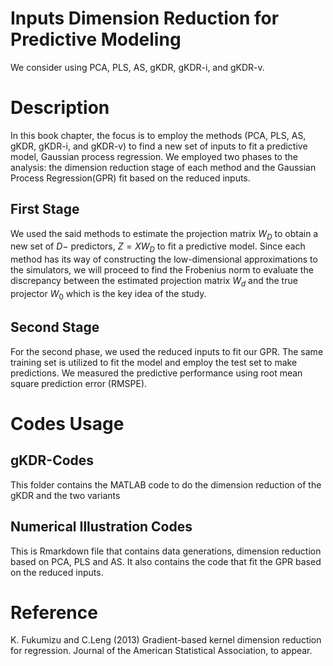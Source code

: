 # Inputs Dimension Reduction for Predictive Modeling 
We consider using PCA, PLS, AS, gKDR, gKDR-i, and gKDR-v.


# Description

In this book chapter, the focus is to employ the methods (PCA, PLS, AS, gKDR, gKDR-i, and gKDR-v) to find a new set of inputs to fit a predictive model, Gaussian process regression. We employed two phases to the analysis: the dimension reduction stage of each method and the Gaussian Process Regression(GPR) fit based on the reduced inputs.


## First Stage

 We used the said methods to estimate the projection matrix $W_D$ to obtain a new set of $D-$ predictors, $Z = X W_D$ to fit a predictive model. Since each method has its way of constructing the low-dimensional approximations to the simulators, we will proceed to find the Frobenius norm to evaluate the discrepancy between the estimated projection matrix  $W_d$ and the true projector $W_0$ which is the key idea of the study.


## Second Stage

For the second phase, we used the reduced inputs to fit our GPR. The same training set is utilized to fit the model and employ the test set to make predictions. We measured the predictive performance using root mean square prediction error (RMSPE).


# Codes Usage
 

 ## gKDR-Codes

 This folder contains the MATLAB code to do the dimension reduction of the gKDR and the two variants 


 ## Numerical Illustration Codes

 This is Rmarkdown file that contains data generations, dimension reduction based on PCA, PLS and AS. It also contains the code that fit the GPR based on the reduced inputs.

# Reference

K. Fukumizu and C.Leng (2013) Gradient-based kernel dimension reduction for regression. Journal of the American Statistical Association, to appear. 
